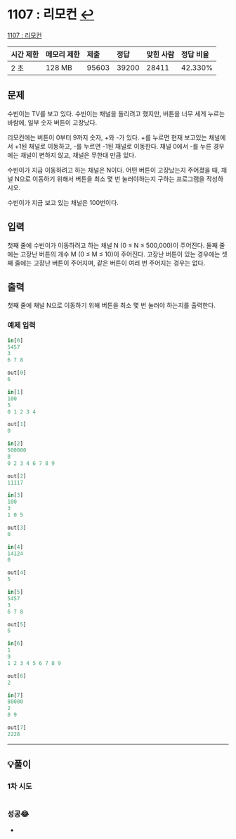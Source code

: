# 1107 : 리모컨 [↩](../../acmicpc)

[1107 : 리모컨](https://www.acmicpc.net/problem/1107)

| 시간 제한 | 메모리 제한 | 제출  | 정답  | 맞힌 사람 | 정답 비율 |
| :-------- | :---------- | :---- | :---- | :-------- | :-------- |
| 2 초      | 128 MB      | 95603 | 39200 | 28411     | 42.330%   |

## 문제

수빈이는 TV를 보고 있다. 수빈이는 채널을 돌리려고 했지만, 버튼을 너무 세게 누르는 바람에, 일부 숫자 버튼이 고장났다.

리모컨에는 버튼이 0부터 9까지 숫자, +와 -가 있다. +를 누르면 현재 보고있는 채널에서 +1된 채널로 이동하고, -를 누르면 -1된 채널로 이동한다. 채널 0에서 -를 누른 경우에는 채널이 변하지 않고, 채널은 무한대 만큼 있다.

수빈이가 지금 이동하려고 하는 채널은 N이다. 어떤 버튼이 고장났는지 주어졌을 때, 채널 N으로 이동하기 위해서 버튼을 최소 몇 번 눌러야하는지 구하는 프로그램을 작성하시오. 

수빈이가 지금 보고 있는 채널은 100번이다.

## 입력

첫째 줄에 수빈이가 이동하려고 하는 채널 N (0 ≤ N ≤ 500,000)이 주어진다. 둘째 줄에는 고장난 버튼의 개수 M (0 ≤ M ≤ 10)이 주어진다. 고장난 버튼이 있는 경우에는 셋째 줄에는 고장난 버튼이 주어지며, 같은 버튼이 여러 번 주어지는 경우는 없다.

## 출력

첫째 줄에 채널 N으로 이동하기 위해 버튼을 최소 몇 번 눌러야 하는지를 출력한다.

### 예제 입력

```python
in[0]
5457
3
6 7 8

out[0]
6

in[1]
100
5
0 1 2 3 4

out[1]
0

in[2]
500000
8
0 2 3 4 6 7 8 9

out[2]
11117

in[3]
100
3
1 0 5

out[3]
0

in[4]
14124
0

out[4]
5

in[5]
5457
3
6 7 8

out[5]
6

in[6]
1
9
1 2 3 4 5 6 7 8 9

out[6]
2

in[7]
80000
2
8 9

out[7]
2228
```

---

## 💡풀이

### 1차 시도

```python

```

### 성공😂

- 


